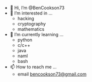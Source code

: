 - 👋 Hi, I’m @BenCookson73
- 👀 I’m interested in ...
  - hacking
  - cryptography
  - mathematics
- 🌱 I’m currently learning ...
  - python
  - c/c++
  - java
  - naml
  - bash
- 📫 How to reach me ...
  - email bencookson73@gmail.com

<!---
BenCookson73/BenCookson73 is a ✨ special ✨ repository because its `README.md`
